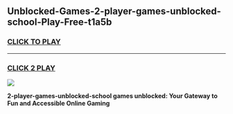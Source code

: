 
## Unblocked-Games-2-player-games-unblocked-school-Play-Free-t1a5b
<h3>
<a href="https://premium76.site?title=2-player-games-unblocked-school&ref=22A">CLICK TO PLAY</a></h3>
<hr>

<h3>
<a href="https://premium76.site?title=2-player-games-unblocked-school&ref=22A">CLICK 2 PLAY</a>
  
</h3>

<a href="https://premium76.site?title=2-player-games-unblocked-school&ref=22A"><img src="https://clearcache.store/games.png"></a>


**2-player-games-unblocked-school games unblocked: Your Gateway to Fun and Accessible Online Gaming**
